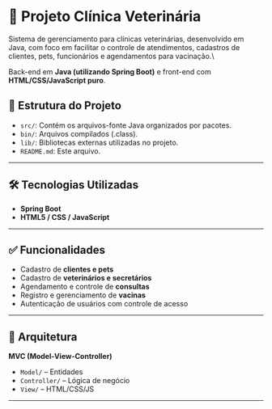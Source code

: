 # 🐾 Projeto Clínica Veterinária
Sistema de gerenciamento para clínicas veterinárias, desenvolvido em Java, com foco em facilitar o controle de atendimentos, cadastros de clientes, pets, funcionários e agendamentos para vacinação.\

Back-end em **Java (utilizando Spring Boot)** e front-end com **HTML/CSS/JavaScript puro**.


## 📁 Estrutura do Projeto

* `src/`: Contém os arquivos-fonte Java organizados por pacotes.
* `bin/`: Arquivos compilados (.class).
* `lib/`: Bibliotecas externas utilizadas no projeto.
* `README.md`: Este arquivo.

---

## 🛠️ Tecnologias Utilizadas

- **Spring Boot**
- **HTML5 / CSS / JavaScript**


---


## ✅ Funcionalidades

- Cadastro de **clientes e pets**
- Cadastro de **veterinários e secretários**
- Agendamento e controle de **consultas**
- Registro e gerenciamento de **vacinas**
- Autenticação de usuários com controle de acesso

---

## 🧠 Arquitetura

**MVC (Model-View-Controller)**  
- `Model/` – Entidades  
- `Controller/` – Lógica de negócio  
- `View/` – HTML/CSS/JS 

---





